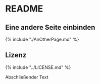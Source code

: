 # README

## Eine andere Seite einbinden
{% include "./AnOtherPage.md" %}

## Lizenz
{% include "../LICENSE.md" %}

Abschließender Text
